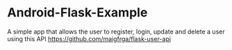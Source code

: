 Android-Flask-Example
=====================

A simple app that allows the user to register, login, update and delete a user using this API https://github.com/maigfrga/flask-user-api
